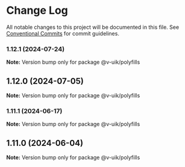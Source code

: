 # Change Log

All notable changes to this project will be documented in this file.
See [Conventional Commits](https://conventionalcommits.org) for commit guidelines.

### 1.12.1 (2024-07-24)

**Note:** Version bump only for package @v-uik/polyfills





## 1.12.0 (2024-07-05)

**Note:** Version bump only for package @v-uik/polyfills





### 1.11.1 (2024-06-17)

**Note:** Version bump only for package @v-uik/polyfills





## 1.11.0 (2024-06-04)

**Note:** Version bump only for package @v-uik/polyfills

